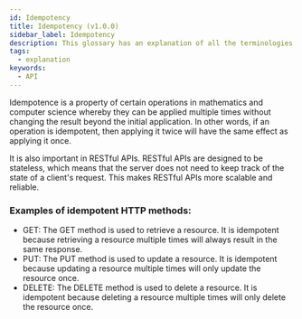 ```yaml
---
id: Idempotency
title: Idempotency (v1.0.0)
sidebar_label: Idempotency
description: This glossary has an explanation of all the terminologies that beginners find difficult to understand at first glance.
tags:
  - explanation
keywords:
  - API
---
```


Idempotence is a property of certain operations in mathematics and computer science whereby they can be applied multiple times without changing the result beyond the initial application. In other words, if an operation is idempotent, then applying it twice will have the same effect as applying it once.

It is also important in RESTful APIs. RESTful APIs are designed to be stateless, which means that the server does not need to keep track of the state of a client's request. This makes RESTful APIs more scalable and reliable.

### Examples of idempotent HTTP methods:

- GET: The GET method is used to retrieve a resource. It is idempotent because retrieving a resource multiple times will always result in the same response.
- PUT: The PUT method is used to update a resource. It is idempotent because updating a resource multiple times will only update the resource once.
- DELETE: The DELETE method is used to delete a resource. It is idempotent because deleting a resource multiple times will only delete the resource once.
